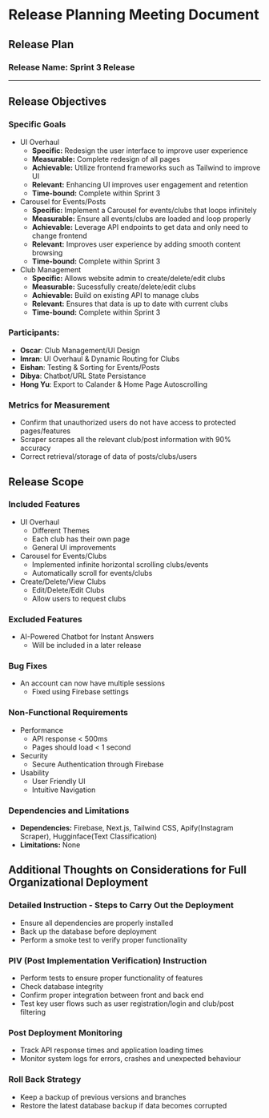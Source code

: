 # Release Planning Meeting Document

## Release Plan

### Release Name: Sprint 3 Release

--- 

## Release Objectives



### Specific Goals
- UI Overhaul
  - **Specific:** Redesign the user interface to improve user experience
  - **Measurable:** Complete redesign of all pages
  - **Achievable:** Utilize frontend frameworks such as Tailwind to improve UI
  - **Relevant:** Enhancing UI improves user engagement and retention
  - **Time-bound:** Complete within Sprint 3
- Carousel for Events/Posts
  - **Specific:**  Implement a Carousel for events/clubs that loops infinitely
  - **Measurable:** Ensure all events/clubs are loaded and loop properly
  - **Achievable:** Leverage API endpoints to get data and only need to change frontend
  - **Relevant:** Improves user experience by adding smooth content browsing
  - **Time-bound:** Complete within Sprint 3
- Club Management
  - **Specific:**  Allows website admin to create/delete/edit clubs
  - **Measurable:** Sucessfully create/delete/edit clubs
  - **Achievable:** Build on existing API to manage clubs
  - **Relevant:** Ensures that data is up to date with current clubs
  - **Time-bound:** Complete within Sprint 3

### Participants: 
- **Oscar**: Club Management/UI Design 
- **Imran**: UI Overhaul & Dynamic Routing for Clubs
- **Eishan**: Testing & Sorting for Events/Posts
- **Dibya**: Chatbot/URL State Persistance
- **Hong Yu**: Export to Calander & Home Page Autoscrolling

### Metrics for Measurement
- Confirm that unauthorized users do not have access to protected pages/features
- Scraper scrapes all the relevant club/post information with 90% accuracy
- Correct retrieval/storage of data of posts/clubs/users 

## Release Scope

### Included Features
- UI Overhaul
  - Different Themes
  - Each club has their own page
  - General UI improvements
- Carousel for Events/Clubs
  - Implemented infinite horizontal scrolling clubs/events
  - Automatically scroll for events/clubs
- Create/Delete/View Clubs
  - Edit/Delete/Edit Clubs
  - Allow users to request clubs

### Excluded Features
- AI-Powered Chatbot for Instant Answers
  - Will be included in a later release

### Bug Fixes
- An account can now have multiple sessions
  - Fixed using Firebase settings

### Non-Functional Requirements
- Performance
  - API response < 500ms
  - Pages should load < 1 second
- Security
  - Secure Authentication through Firebase
- Usability
  - User Friendly UI
  - Intuitive Navigation

### Dependencies and Limitations
- **Dependencies:** Firebase, Next.js, Tailwind CSS, Apify(Instagram Scraper), Hugginface(Text Classification)
- **Limitations:** None

## Additional Thoughts on Considerations for Full Organizational Deployment

### Detailed Instruction - Steps to Carry Out the Deployment
- Ensure all dependencies are properly installed
- Back up the database before deployment
- Perform a smoke test to verify proper functionality

### PIV (Post Implementation Verification) Instruction
- Perform tests to ensure proper functionality of features
- Check database integrity
- Confirm proper integration between front and back end
- Test key user flows such as user registration/login and club/post filtering


### Post Deployment Monitoring
- Track API response times and application loading times
- Monitor system logs for errors, crashes and unexpected behaviour

### Roll Back Strategy
- Keep a backup of previous versions and branches
- Restore the latest database backup if data becomes corrupted
